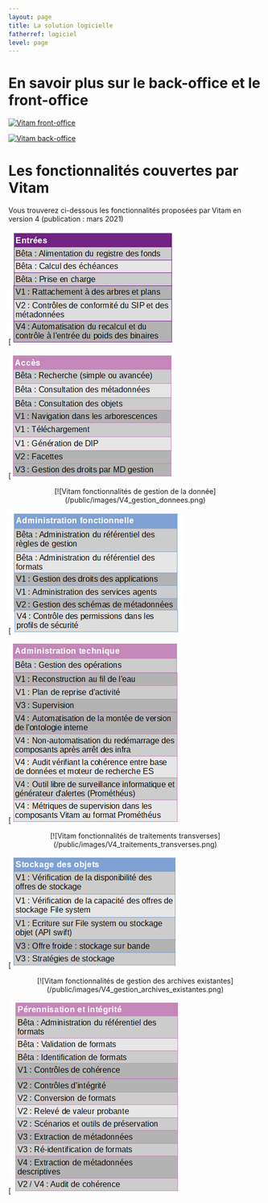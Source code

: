 ```yaml
---
layout: page
title: La solution logicielle
fatherref: logiciel
level: page
---
```


# En savoir plus sur le back-office et le front-office

[![Vitam front-office](https://www.programmevitam.fr/public/images/Vitam_front.png)](https://www.programmevitam.fr/pages/logiciel/Vitam_frontoffice/)

[![Vitam back-office](https://www.programmevitam.fr/public/images/Vitam_back.png)](https://www.programmevitam.fr/pages/logiciel/Vitam_backoffice/)

# Les fonctionnalités couvertes par Vitam

Vous trouverez ci-dessous les fonctionnalités proposées par Vitam en version 4 (publication : mars 2021)

<left>[![Vitam fonctionnalités d'entrée](/public/images/V4_entrees.png)</left>

<right>[![Vitam fonctionnalités d'accès](/public/images/V4_acces.png)</right>

<center>[![Vitam fonctionnalités de gestion de la donnée](/public/images/V4_gestion_donnees.png)</center>

<left>[![Vitam fonctionnalités d'administration fonctionnelle](/public/images/V4_admi_fonct.png)</left>

<right>[![Vitam fonctionnalités d'administration technique](/public/images/V4_admi_tech.png)</right>

<center>[![Vitam fonctionnalités de traitements transverses](/public/images/V4_traitements_transverses.png)</center>

<left>[![Vitam fonctionnalités de stockage des objets](/public/images/V4_stockage.png)</left>

<center>[![Vitam fonctionnalités de gestion des archives existantes](/public/images/V4_gestion_archives_existantes.png)</center>

<right>[![Vitam fonctionnalités de pérennisation et intégrité](/public/images/V4_perennisation.png)</right>
